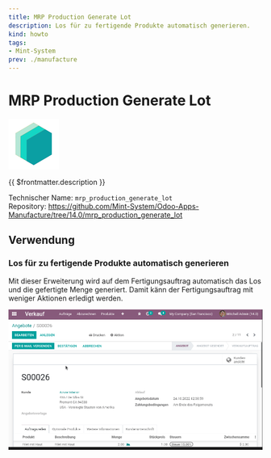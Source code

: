 ```yaml
---
title: MRP Production Generate Lot
description: Los für zu fertigende Produkte automatisch generieren.
kind: howto
tags:
- Mint-System
prev: ./manufacture
---
```

# MRP Production Generate Lot
![icon_oms_box](attachments/icons_odoo_mint_system.png)

{{ $frontmatter.description }}

Technischer Name: `mrp_production_generate_lot`\
Repository: <https://github.com/Mint-System/Odoo-Apps-Manufacture/tree/14.0/mrp_production_generate_lot>

## Verwendung

### Los für zu fertigende Produkte automatisch generieren

Mit dieser Erweiterung wird auf dem Fertigungsauftrag automatisch das Los und die gefertigte Menge generiert. Damit känn der Fertigungsauftrag mit weniger Aktionen erledigt werden.

![MRP Production Generate Lot](attachments/MRP%20Production%20Generate%20Lot.gif)

